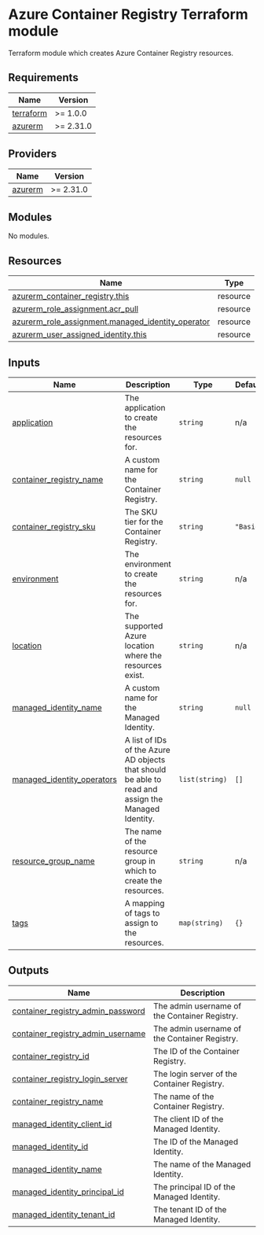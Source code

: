 # Azure Container Registry Terraform module

Terraform module which creates Azure Container Registry resources.

<!-- BEGIN_TF_DOCS -->
## Requirements

| Name | Version |
|------|---------|
| <a name="requirement_terraform"></a> [terraform](#requirement\_terraform) | >= 1.0.0 |
| <a name="requirement_azurerm"></a> [azurerm](#requirement\_azurerm) | >= 2.31.0 |

## Providers

| Name | Version |
|------|---------|
| <a name="provider_azurerm"></a> [azurerm](#provider\_azurerm) | >= 2.31.0 |

## Modules

No modules.

## Resources

| Name | Type |
|------|------|
| [azurerm_container_registry.this](https://registry.terraform.io/providers/hashicorp/azurerm/latest/docs/resources/container_registry) | resource |
| [azurerm_role_assignment.acr_pull](https://registry.terraform.io/providers/hashicorp/azurerm/latest/docs/resources/role_assignment) | resource |
| [azurerm_role_assignment.managed_identity_operator](https://registry.terraform.io/providers/hashicorp/azurerm/latest/docs/resources/role_assignment) | resource |
| [azurerm_user_assigned_identity.this](https://registry.terraform.io/providers/hashicorp/azurerm/latest/docs/resources/user_assigned_identity) | resource |

## Inputs

| Name | Description | Type | Default | Required |
|------|-------------|------|---------|:--------:|
| <a name="input_application"></a> [application](#input\_application) | The application to create the resources for. | `string` | n/a | yes |
| <a name="input_container_registry_name"></a> [container\_registry\_name](#input\_container\_registry\_name) | A custom name for the Container Registry. | `string` | `null` | no |
| <a name="input_container_registry_sku"></a> [container\_registry\_sku](#input\_container\_registry\_sku) | The SKU tier for the Container Registry. | `string` | `"Basic"` | no |
| <a name="input_environment"></a> [environment](#input\_environment) | The environment to create the resources for. | `string` | n/a | yes |
| <a name="input_location"></a> [location](#input\_location) | The supported Azure location where the resources exist. | `string` | n/a | yes |
| <a name="input_managed_identity_name"></a> [managed\_identity\_name](#input\_managed\_identity\_name) | A custom name for the Managed Identity. | `string` | `null` | no |
| <a name="input_managed_identity_operators"></a> [managed\_identity\_operators](#input\_managed\_identity\_operators) | A list of IDs of the Azure AD objects that should be able to read and assign the Managed Identity. | `list(string)` | `[]` | no |
| <a name="input_resource_group_name"></a> [resource\_group\_name](#input\_resource\_group\_name) | The name of the resource group in which to create the resources. | `string` | n/a | yes |
| <a name="input_tags"></a> [tags](#input\_tags) | A mapping of tags to assign to the resources. | `map(string)` | `{}` | no |

## Outputs

| Name | Description |
|------|-------------|
| <a name="output_container_registry_admin_password"></a> [container\_registry\_admin\_password](#output\_container\_registry\_admin\_password) | The admin username of the Container Registry. |
| <a name="output_container_registry_admin_username"></a> [container\_registry\_admin\_username](#output\_container\_registry\_admin\_username) | The admin username of the Container Registry. |
| <a name="output_container_registry_id"></a> [container\_registry\_id](#output\_container\_registry\_id) | The ID of the Container Registry. |
| <a name="output_container_registry_login_server"></a> [container\_registry\_login\_server](#output\_container\_registry\_login\_server) | The login server of the Container Registry. |
| <a name="output_container_registry_name"></a> [container\_registry\_name](#output\_container\_registry\_name) | The name of the Container Registry. |
| <a name="output_managed_identity_client_id"></a> [managed\_identity\_client\_id](#output\_managed\_identity\_client\_id) | The client ID of the Managed Identity. |
| <a name="output_managed_identity_id"></a> [managed\_identity\_id](#output\_managed\_identity\_id) | The ID of the Managed Identity. |
| <a name="output_managed_identity_name"></a> [managed\_identity\_name](#output\_managed\_identity\_name) | The name of the Managed Identity. |
| <a name="output_managed_identity_principal_id"></a> [managed\_identity\_principal\_id](#output\_managed\_identity\_principal\_id) | The principal ID of the Managed Identity. |
| <a name="output_managed_identity_tenant_id"></a> [managed\_identity\_tenant\_id](#output\_managed\_identity\_tenant\_id) | The tenant ID of the Managed Identity. |
<!-- END_TF_DOCS -->